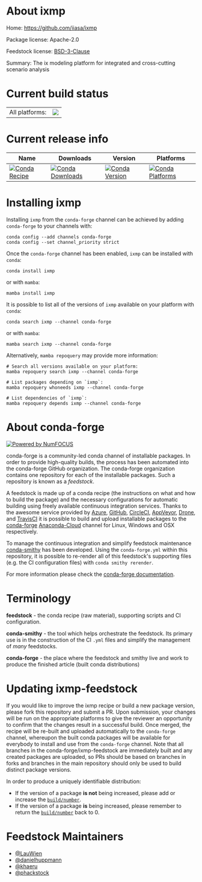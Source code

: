 About ixmp
==========

Home: https://github.com/iiasa/ixmp

Package license: Apache-2.0

Feedstock license: [BSD-3-Clause](https://github.com/conda-forge/ixmp-feedstock/blob/main/LICENSE.txt)

Summary: The ix modeling platform for integrated and cross-cutting scenario analysis


Current build status
====================


<table><tr><td>All platforms:</td>
    <td>
      <a href="https://dev.azure.com/conda-forge/feedstock-builds/_build/latest?definitionId=3954&branchName=main">
        <img src="https://dev.azure.com/conda-forge/feedstock-builds/_apis/build/status/ixmp-feedstock?branchName=main">
      </a>
    </td>
  </tr>
</table>

Current release info
====================

| Name | Downloads | Version | Platforms |
| --- | --- | --- | --- |
| [![Conda Recipe](https://img.shields.io/badge/recipe-ixmp-green.svg)](https://anaconda.org/conda-forge/ixmp) | [![Conda Downloads](https://img.shields.io/conda/dn/conda-forge/ixmp.svg)](https://anaconda.org/conda-forge/ixmp) | [![Conda Version](https://img.shields.io/conda/vn/conda-forge/ixmp.svg)](https://anaconda.org/conda-forge/ixmp) | [![Conda Platforms](https://img.shields.io/conda/pn/conda-forge/ixmp.svg)](https://anaconda.org/conda-forge/ixmp) |

Installing ixmp
===============

Installing `ixmp` from the `conda-forge` channel can be achieved by adding `conda-forge` to your channels with:

```
conda config --add channels conda-forge
conda config --set channel_priority strict
```

Once the `conda-forge` channel has been enabled, `ixmp` can be installed with `conda`:

```
conda install ixmp
```

or with `mamba`:

```
mamba install ixmp
```

It is possible to list all of the versions of `ixmp` available on your platform with `conda`:

```
conda search ixmp --channel conda-forge
```

or with `mamba`:

```
mamba search ixmp --channel conda-forge
```

Alternatively, `mamba repoquery` may provide more information:

```
# Search all versions available on your platform:
mamba repoquery search ixmp --channel conda-forge

# List packages depending on `ixmp`:
mamba repoquery whoneeds ixmp --channel conda-forge

# List dependencies of `ixmp`:
mamba repoquery depends ixmp --channel conda-forge
```


About conda-forge
=================

[![Powered by
NumFOCUS](https://img.shields.io/badge/powered%20by-NumFOCUS-orange.svg?style=flat&colorA=E1523D&colorB=007D8A)](https://numfocus.org)

conda-forge is a community-led conda channel of installable packages.
In order to provide high-quality builds, the process has been automated into the
conda-forge GitHub organization. The conda-forge organization contains one repository
for each of the installable packages. Such a repository is known as a *feedstock*.

A feedstock is made up of a conda recipe (the instructions on what and how to build
the package) and the necessary configurations for automatic building using freely
available continuous integration services. Thanks to the awesome service provided by
[Azure](https://azure.microsoft.com/en-us/services/devops/), [GitHub](https://github.com/),
[CircleCI](https://circleci.com/), [AppVeyor](https://www.appveyor.com/),
[Drone](https://cloud.drone.io/welcome), and [TravisCI](https://travis-ci.com/)
it is possible to build and upload installable packages to the
[conda-forge](https://anaconda.org/conda-forge) [Anaconda-Cloud](https://anaconda.org/)
channel for Linux, Windows and OSX respectively.

To manage the continuous integration and simplify feedstock maintenance
[conda-smithy](https://github.com/conda-forge/conda-smithy) has been developed.
Using the ``conda-forge.yml`` within this repository, it is possible to re-render all of
this feedstock's supporting files (e.g. the CI configuration files) with ``conda smithy rerender``.

For more information please check the [conda-forge documentation](https://conda-forge.org/docs/).

Terminology
===========

**feedstock** - the conda recipe (raw material), supporting scripts and CI configuration.

**conda-smithy** - the tool which helps orchestrate the feedstock.
                   Its primary use is in the construction of the CI ``.yml`` files
                   and simplify the management of *many* feedstocks.

**conda-forge** - the place where the feedstock and smithy live and work to
                  produce the finished article (built conda distributions)


Updating ixmp-feedstock
=======================

If you would like to improve the ixmp recipe or build a new
package version, please fork this repository and submit a PR. Upon submission,
your changes will be run on the appropriate platforms to give the reviewer an
opportunity to confirm that the changes result in a successful build. Once
merged, the recipe will be re-built and uploaded automatically to the
`conda-forge` channel, whereupon the built conda packages will be available for
everybody to install and use from the `conda-forge` channel.
Note that all branches in the conda-forge/ixmp-feedstock are
immediately built and any created packages are uploaded, so PRs should be based
on branches in forks and branches in the main repository should only be used to
build distinct package versions.

In order to produce a uniquely identifiable distribution:
 * If the version of a package **is not** being increased, please add or increase
   the [``build/number``](https://docs.conda.io/projects/conda-build/en/latest/resources/define-metadata.html#build-number-and-string).
 * If the version of a package **is** being increased, please remember to return
   the [``build/number``](https://docs.conda.io/projects/conda-build/en/latest/resources/define-metadata.html#build-number-and-string)
   back to 0.

Feedstock Maintainers
=====================

* [@LauWien](https://github.com/LauWien/)
* [@danielhuppmann](https://github.com/danielhuppmann/)
* [@khaeru](https://github.com/khaeru/)
* [@phackstock](https://github.com/phackstock/)

